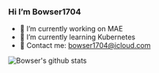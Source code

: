 ### Hi I’m Bowser1704

- 🔭 I’m currently working on MAE
- 🌱 I’m currently learning Kubernetes
- 💬 Contact me: bowser1704@icloud.com

![Bowser's github stats](https://github-readme-stats.vercel.app/api?username=Bowser1704&count_private=true)
